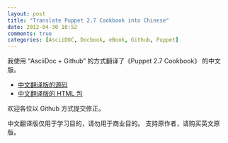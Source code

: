 ```yaml
---
layout: post
title: "Translate Puppet 2.7 Cookbook into Chinese"
date: 2012-04-30 10:52
comments: true
categories: [AsciiDOC, Docbook, eBook, Github, Puppet]
---
```


我使用 “AsciiDoc + Github” 的方式翻译了《Puppet 2.7 Cookbook》 的中文版。

- [中文翻译版的源码](https://github.com/sinosmond/puppet-27-cookbook-CN)
- [中文翻译版的 HTML 包](http://down.51cto.com/4139732)

欢迎各位以 Github 方式提交修正。

中文翻译版仅用于学习目的，请勿用于商业目的。 支持原作者，请购买英文原版。
